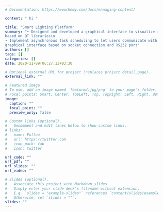 ```yaml
---
# Documentation: https://wowchemy.com/docs/managing-content/

content: " hi "

title: "Smart Lighting Platform"
summary: "• Designed and developed a graphical interface to visualize real time data in personalized graphs and charts
based on QT libraries\n
• Implement asynchronous task scheduling to let users communicate with the equipment’s through a
graphical interface based on socket connection and RS232 port"
authors: []
tags: []
categories: []
date: 2020-11-09T06:27:13+03:30

# Optional external URL for project (replaces project detail page).
external_link: ""

# Featured image
# To use, add an image named `featured.jpg/png` to your page's folder.
# Focal points: Smart, Center, TopLeft, Top, TopRight, Left, Right, BottomLeft, Bottom, BottomRight.
image:
  caption: ""
  focal_point: ""
  preview_only: false

# Custom links (optional).
#   Uncomment and edit lines below to show custom links.
# links:
# - name: Follow
#   url: https://twitter.com
#   icon_pack: fab
#   icon: twitter

url_code: ""
url_pdf: ""
url_slides: ""
url_video: ""

# Slides (optional).
#   Associate this project with Markdown slides.
#   Simply enter your slide deck's filename without extension.
#   E.g. `slides = "example-slides"` references `content/slides/example-slides.md`.
#   Otherwise, set `slides = ""`.
slides: ""
---
```

